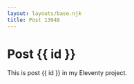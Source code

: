 ```yaml
---
layout: layouts/base.njk
title: Post 13948
---
```


# Post {{ id }}

This is post {{ id }} in my Eleventy project.
